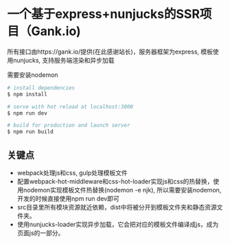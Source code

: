 # 一个基于express+nunjucks的SSR项目（Gank.io)

所有接口由https://gank.io/提供(在此感谢站长)，服务器框架为express, 模板使用nunjucks, 支持服务端渲染和异步加载

需要安装nodemon

``` bash
# install dependencies
$ npm install

# serve with hot reload at localhost:3000
$ npm run dev

# build for production and launch server
$ npm run build
```

## 关键点

* webpack处理js和css, gulp处理模板文件
* 配置webpack-hot-middleware和css-hot-loader实现js和css的热替换，使用nodemon实现模板文件热替换(nodemon -e njk), 所以需要安装nodemon, 开发的时候直接使用npm run dev即可
* src目录里所有模块资源就近依赖，dist中将被分开到模板文件夹和静态资源文件夹。
* 使用nunjucks-loader实现异步加载，它会把对应的模板文件编译成js，成为页面js的一部分。
